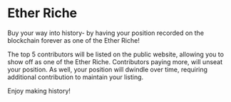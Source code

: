 # Ether Riche

Buy your way into history- by having your position recorded on the blockchain forever as one of the Ether Riche!

The top 5 contributors will be listed on the public website, allowing you to show off as one of the Ether Riche.
Contributors paying more, will unseat your position.  As well, your position will dwindle over time, requiring
additional contribution to maintain your listing.

Enjoy making history!
